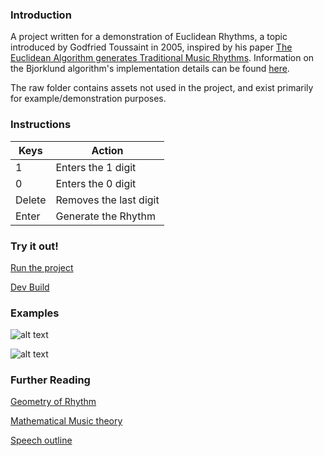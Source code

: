 ### Introduction

A project written for a demonstration of Euclidean Rhythms, a topic introduced by Godfried Toussaint in 2005, inspired by his paper
[The Euclidean Algorithm generates Traditional Music Rhythms](http://cgm.cs.mcgill.ca/~godfried/publications/banff.pdf).
Information on the Bjorklund algorithm's implementation details can be found [here](https://ics-web.sns.ornl.gov/timing/Rep-Rate%20Tech%20Note.pdf).

The raw folder contains assets not used in the project, and exist primarily for example/demonstration purposes.

### Instructions

Keys | Action
---- | ------
1 | Enters the 1 digit
0 | Enters the 0 digit
Delete | Removes the last digit
Enter | Generate the Rhythm

### Try it out!

[Run the project](https://github.com/Glissando/EuclideanRhythm/blob/master/index.html)

[Dev Build](https://rawgit.com/Glissando/EuclideanRythm/master/index.html)

### Examples

![alt text](https://github.com/Glissando/EuclideanRythm/blob/master/raw/Rhythm.jpg "Information on a Rhythm")

![alt text](https://github.com/Glissando/EuclideanRythm/blob/master/raw/Sequence.jpg "Inputting a Sequence")


### Further Reading

[Geometry of Rhythm](http://cgm.cs.mcgill.ca/~godfried/publications/geometry-of-rhythm.pdf)

[Mathematical Music theory](https://www.math.wustl.edu/~wright/Math109/00Book.pdf)

[Speech outline](https://docs.google.com/document/d/1EOpM00WX4aKhFkPMN3FLBIgXymSNny3SWBP7LgxuryQ/edit?usp=sharing)
